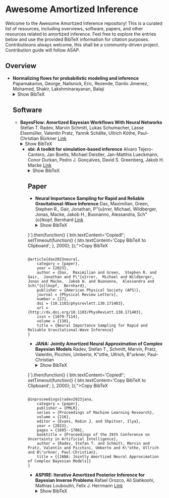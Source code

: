# Awesome Amortized Inference

Welcome to the Awesome Amortized Inference repository!
This is a curated list of resources, including overviews, software, papers, and other resources related to amortized inference.
Feel free to explore the entries below and use the provided BibTeX information for citation purposes.
Contributioons always welcome, this shall be a community-driven project.
Contribution guide will follow ASAP.

## Overview

- **Normalizing flows for probabilistic modeling and inference**
Papamakarios, George, Nalisnick, Eric, Rezende, Danilo Jimenez, Mohamed, Shakir, Lakshminarayanan, Balaji
  <details>
    <summary>Show BibTeX</summary>
    <button onclick="var btn=this; navigator.clipboard.writeText(`@article{papamakarios2021normalizing,
    category = {overview},
    numpages = {64},
    articleno = {57},
    month = {jan},
    journal = {J. Mach. Learn. Res.},
    issn = {1532-4435},
    number = {1},
    volume = {22},
    publisher = {JMLR.org},
    issue_date = {January 2021},
    year = {2021},
    title = {Normalizing flows for probabilistic modeling and inference},
    author = {Papamakarios, George and Nalisnick, Eric and Rezende, Danilo Jimenez and Mohamed, Shakir and Lakshminarayanan, Balaji}
}`).then(function() {
                    btn.textContent='Copied!';
                    setTimeout(function() {
                        btn.textContent='Copy BibTeX to Clipboard';
                    }, 2000);
                });">Copy BibTeX</button>
<pre><code>
@article{papamakarios2021normalizing,
    category = {overview},
    numpages = {64},
    articleno = {57},
    month = {jan},
    journal = {J. Mach. Learn. Res.},
    issn = {1532-4435},
    number = {1},
    volume = {22},
    publisher = {JMLR.org},
    issue_date = {January 2021},
    year = {2021},
    title = {Normalizing flows for probabilistic modeling and inference},
    author = {Papamakarios, George and Nalisnick, Eric and Rezende, Danilo Jimenez and Mohamed, Shakir and Lakshminarayanan, Balaji}
}
</code></pre>
</details>

## Software

- **BayesFlow: Amortized Bayesian Workflows With Neural Networks**
Stefan T. Radev, Marvin Schmitt, Lukas Schumacher, Lasse Elsemüller, Valentin Pratz, Yannik Schälte, Ullrich Köthe, Paul-Christian Bürkner
[Link](https://bayesflow.org/)
  <details>
    <summary>Show BibTeX</summary>
    <button onclick="var btn=this; navigator.clipboard.writeText(`@article{radev2023bayesflow,
    category = {software},
    journal = {Journal of Open Source Software},
    title = {BayesFlow: Amortized Bayesian Workflows With Neural Networks},
    author = {Stefan T. Radev and Marvin Schmitt and Lukas Schumacher and Lasse Elsemüller and Valentin Pratz and Yannik Schälte and Ullrich Köthe and Paul-Christian Bürkner},
    pages = {5702},
    number = {89},
    volume = {8},
    publisher = {The Open Journal},
    year = {2023},
    url = {https://bayesflow.org/},
    doi = {10.21105/joss.05702}
}`).then(function() {
                    btn.textContent='Copied!';
                    setTimeout(function() {
                        btn.textContent='Copy BibTeX to Clipboard';
                    }, 2000);
                });">Copy BibTeX</button>
<pre><code>
@article{radev2023bayesflow,
    category = {software},
    journal = {Journal of Open Source Software},
    title = {BayesFlow: Amortized Bayesian Workflows With Neural Networks},
    author = {Stefan T. Radev and Marvin Schmitt and Lukas Schumacher and Lasse Elsemüller and Valentin Pratz and Yannik Schälte and Ullrich Köthe and Paul-Christian Bürkner},
    pages = {5702},
    number = {89},
    volume = {8},
    publisher = {The Open Journal},
    year = {2023},
    url = {https://bayesflow.org/},
    doi = {10.21105/joss.05702}
}
</code></pre>
</details>

- **sbi: A toolkit for simulation-based inference**
Alvaro Tejero-Cantero, Jan Boelts, Michael Deistler, Jan-Matthis Lueckmann, Conor Durkan, Pedro J. Gonçalves, David S. Greenberg, Jakob H. Macke
[Link](https://sbi-dev.github.io/sbi/latest/)
  <details>
    <summary>Show BibTeX</summary>
    <button onclick="var btn=this; navigator.clipboard.writeText(`@article{tejero-cantero2020sbi,
    category = {software},
    journal = {Journal of Open Source Software},
    title = {sbi: A toolkit for simulation-based inference},
    author = {Alvaro Tejero-Cantero and Jan Boelts and Michael Deistler and Jan-Matthis Lueckmann and Conor Durkan and Pedro J. Gonçalves and David S. Greenberg and Jakob H. Macke},
    pages = {2505},
    number = {52},
    volume = {5},
    publisher = {The Open Journal},
    year = {2020},
    url = {https://sbi-dev.github.io/sbi/latest/},
    doi = {10.21105/joss.02505}
}`).then(function() {
                    btn.textContent='Copied!';
                    setTimeout(function() {
                        btn.textContent='Copy BibTeX to Clipboard';
                    }, 2000);
                });">Copy BibTeX</button>
<pre><code>
@article{tejero-cantero2020sbi,
    category = {software},
    journal = {Journal of Open Source Software},
    title = {sbi: A toolkit for simulation-based inference},
    author = {Alvaro Tejero-Cantero and Jan Boelts and Michael Deistler and Jan-Matthis Lueckmann and Conor Durkan and Pedro J. Gonçalves and David S. Greenberg and Jakob H. Macke},
    pages = {2505},
    number = {52},
    volume = {5},
    publisher = {The Open Journal},
    year = {2020},
    url = {https://sbi-dev.github.io/sbi/latest/},
    doi = {10.21105/joss.02505}
}
</code></pre>
</details>

## Paper

- **Neural Importance Sampling for Rapid and Reliable Gravitational-Wave Inference**
Dax, Maximilian, Green, Stephen R., Gair, Jonathan, P\"{u}rrer, Michael, Wildberger, Jonas, Macke, Jakob H., Buonanno, Alessandra, Sch\"{o}lkopf, Bernhard
[Link](http://dx.doi.org/10.1103/PhysRevLett.130.171403)
  <details>
    <summary>Show BibTeX</summary>
    <button onclick="var btn=this; navigator.clipboard.writeText(`@article{dax2023neural,
    category = {paper},
    year = {2023},
    author = {Dax,  Maximilian and Green,  Stephen R. and Gair,  Jonathan and P\"{u}rrer,  Michael and Wildberger,  Jonas and Macke,  Jakob H. and Buonanno,  Alessandra and Sch\"{o}lkopf,  Bernhard},
    publisher = {American Physical Society (APS)},
    journal = {Physical Review Letters},
    number = {17},
    doi = {10.1103/physrevlett.130.171403},
    url = {http://dx.doi.org/10.1103/PhysRevLett.130.171403},
    issn = {1079-7114},
    volume = {130},
    title = {Neural Importance Sampling for Rapid and Reliable Gravitational-Wave Inference}
}`).then(function() {
                    btn.textContent='Copied!';
                    setTimeout(function() {
                        btn.textContent='Copy BibTeX to Clipboard';
                    }, 2000);
                });">Copy BibTeX</button>
<pre><code>
@article{dax2023neural,
    category = {paper},
    year = {2023},
    author = {Dax,  Maximilian and Green,  Stephen R. and Gair,  Jonathan and P\"{u}rrer,  Michael and Wildberger,  Jonas and Macke,  Jakob H. and Buonanno,  Alessandra and Sch\"{o}lkopf,  Bernhard},
    publisher = {American Physical Society (APS)},
    journal = {Physical Review Letters},
    number = {17},
    doi = {10.1103/physrevlett.130.171403},
    url = {http://dx.doi.org/10.1103/PhysRevLett.130.171403},
    issn = {1079-7114},
    volume = {130},
    title = {Neural Importance Sampling for Rapid and Reliable Gravitational-Wave Inference}
}
</code></pre>
</details>

- **JANA: Jointly Amortized Neural Approximation of Complex Bayesian Models**
Radev, Stefan T., Schmitt, Marvin, Pratz, Valentin, Picchini, Umberto, K\"othe, Ullrich, B\"urkner, Paul-Christian
  <details>
    <summary>Show BibTeX</summary>
    <button onclick="var btn=this; navigator.clipboard.writeText(`@inproceedings{radev2023jana,
    category = {paper},
    publisher = {PMLR},
    series = {Proceedings of Machine Learning Research},
    volume = {216},
    editor = {Evans, Robin J. and Shpitser, Ilya},
    year = {2023},
    pages = {1695--1706},
    booktitle = {Proceedings of the 39th Conference on Uncertainty in Artificial Intelligence},
    author = {Radev, Stefan T. and Schmitt, Marvin and Pratz, Valentin and Picchini, Umberto and K\"othe, Ullrich and B\"urkner, Paul-Christian},
    title = {{JANA: Jointly Amortized Neural Approximation of Complex Bayesian Models}}
}`).then(function() {
                    btn.textContent='Copied!';
                    setTimeout(function() {
                        btn.textContent='Copy BibTeX to Clipboard';
                    }, 2000);
                });">Copy BibTeX</button>
<pre><code>
@inproceedings{radev2023jana,
    category = {paper},
    publisher = {PMLR},
    series = {Proceedings of Machine Learning Research},
    volume = {216},
    editor = {Evans, Robin J. and Shpitser, Ilya},
    year = {2023},
    pages = {1695--1706},
    booktitle = {Proceedings of the 39th Conference on Uncertainty in Artificial Intelligence},
    author = {Radev, Stefan T. and Schmitt, Marvin and Pratz, Valentin and Picchini, Umberto and K\"othe, Ullrich and B\"urkner, Paul-Christian},
    title = {{JANA: Jointly Amortized Neural Approximation of Complex Bayesian Models}}
}
</code></pre>
</details>

- **ASPIRE: Iterative Amortized Posterior Inference for Bayesian Inverse Problems**
Rafael Orozco, Ali Siahkoohi, Mathias Louboutin, Felix J. Herrmann
[Link](https://arxiv.org/abs/2405.05398)
  <details>
    <summary>Show BibTeX</summary>
    <button onclick="var btn=this; navigator.clipboard.writeText(`@misc{orozco2024aspire,
    category = {paper},
    url = {https://arxiv.org/abs/2405.05398},
    eprint = {arXiv:2405.05398},
    year = {2024},
    title = {ASPIRE: Iterative Amortized Posterior Inference for Bayesian Inverse Problems},
    author = {Rafael Orozco and Ali Siahkoohi and Mathias Louboutin and Felix J. Herrmann}
}`).then(function() {
                    btn.textContent='Copied!';
                    setTimeout(function() {
                        btn.textContent='Copy BibTeX to Clipboard';
                    }, 2000);
                });">Copy BibTeX</button>
<pre><code>
@misc{orozco2024aspire,
    category = {paper},
    url = {https://arxiv.org/abs/2405.05398},
    eprint = {arXiv:2405.05398},
    year = {2024},
    title = {ASPIRE: Iterative Amortized Posterior Inference for Bayesian Inverse Problems},
    author = {Rafael Orozco and Ali Siahkoohi and Mathias Louboutin and Felix J. Herrmann}
}
</code></pre>
</details>
